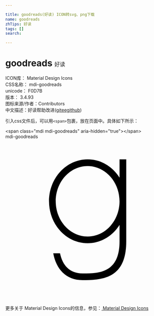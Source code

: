 ```yaml
---

title: goodreads(好读) ICON转svg、png下载
name: goodreads
zhTips: 好读
tags: []
search: 

---
```


# goodreads  <small style="font-size: 60%;font-weight: 100">好读</small>


<div class="detail-page">
<p>
<span>
ICON库：
<span class="badge-secondary badge">Material Design Icons</span> 
</span>
<br/>
<span>
CSS名称：
<span class="badge-secondary badge">mdi-goodreads</span> 
</span>
<br/>
<span>
unicode：
<span class="badge-secondary badge">F0D7B</span> 
<copy-btn content='F0D7B' btn-title=""></copy-btn>
<copy-btn :content='String.fromCodePoint(parseInt("F0D7B", 16))' btn-title="复制U"></copy-btn>
</span>
<br/>
<span>
版本：
<span class="badge-secondary badge">3.4.93</span> 
</span>
<br/>
<span>图标来源/作者：<span class="badge-light badge">Contributors</span></span> 
<br/>
<span class="zh-detail">中文描述：<span class="badge-primary badge">好读</span><span class="help-link"><span>帮助改进</span>(<a href="https://gitee.com/liuwave/icon-helper/edit/master/json/material/goodreads.json" target="_blank" rel="noopener noreferrer">gitee</a><a href="https://github.com/liuwave/icon-helper/edit/master/json/material/goodreads.json" target="_blank" rel="noopener noreferrer">github</a></span>)</span><br/>
</p>
</div>
<div class="alert alert-dark">
  <i class="mdi mdi-goodreads mdi-48px"></i>
  <i class="mdi mdi-goodreads mdi-36px"></i>
  <i class="mdi mdi-goodreads mdi-24px"></i>
  <i class="mdi mdi-goodreads mdi-18px"></i>
</div>
<div>
  <p>引入css文件后，可以用<code>&lt;span&gt;</code>包裹，放在页面中。具体如下所示：    
  </p>
  <div class="alert alert-primary" style="font-size: 14px">
    &lt;span class="mdi mdi-goodreads" aria-hidden="true"&gt;&lt;/span&gt;
    <copy-btn content='<span class="mdi mdi-goodreads" aria-hidden="true"></span>'></copy-btn>
  </div>
  <div class="alert alert-secondary">
    <i class="mdi mdi-goodreads"
    style="font-size: 24px"
    aria-hidden="true"></i> mdi-goodreads
    <copy-btn content="mdi-goodreads" btn-title="复制图标名称"></copy-btn>
  </div>
</div>
<div id="svg" class="svg-wrap">
<svg xmlns="http://www.w3.org/2000/svg" viewBox="0 0 24 24"><path d="M17,12.77C15.96,14.42 14.22,15.5 12.25,15.5C9.07,15.5 6.5,12.7 6.5,9.25C6.5,5.8 9.07,3 12.25,3C14.22,3 15.96,4.08 17,5.73V3H18V15.25C18,20.71 14.54,21 11.5,21C9,21 7.55,19.31 7.13,17H8.14C8.5,18.75 9.54,20 11.5,20C13.72,20 17,20.05 17,15.25V15.25L17,12.77M12.25,4C9.63,4 7.5,6.35 7.5,9.25C7.5,12.15 9.63,14.5 12.25,14.5C14.87,14.5 17,12.15 17,9.25C17,6.35 14.87,4 12.25,4Z" /></svg>
</div>
<detail full-name='mdi-goodreads'></detail>
    
<div><p>更多关于 Material Design Icons的信息，参见：<a target="_blank" href="https://iconhelper.cn/material.html"> Material Design Icons</a>
</p></div>
